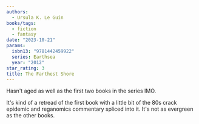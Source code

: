 ```yaml
---
authors:
  - Ursula K. Le Guin
books/tags:
  - fiction
  - fantasy
date: "2023-10-21"
params:
  isbn13: "9781442459922"
  series: Earthsea
  year: "2012"
star_rating: 3
title: The Farthest Shore
---
```


Hasn't aged as well as the first two books in the series IMO.

It's kind of a retread of the first book with a little bit of the 80s crack epidemic and reganomics commentary spliced into it. It's not as evergreen as the other books.

<!--more-->
